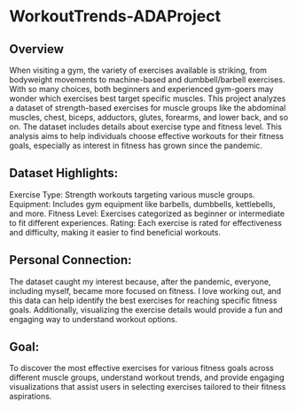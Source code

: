 # WorkoutTrends-ADAProject


## Overview
When visiting a gym, the variety of exercises available is striking, from bodyweight movements to machine-based and dumbbell/barbell exercises. With so many choices, both beginners and experienced gym-goers may wonder which exercises best target specific muscles. This project analyzes a dataset of strength-based exercises for muscle groups like the abdominal muscles, chest, biceps, adductors, glutes, forearms, and lower back, and so on. The dataset includes details about exercise type and fitness level. This analysis aims to help individuals choose effective workouts for their fitness goals, especially as interest in fitness has grown since the pandemic.

## Dataset Highlights:
Exercise Type: Strength workouts targeting various muscle groups.
Equipment: Includes gym equipment like barbells, dumbbells, kettlebells, and more.
Fitness Level: Exercises categorized as beginner or intermediate to fit different experiences.
Rating: Each exercise is rated for effectiveness and difficulty, making it easier to find beneficial workouts.

## Personal Connection: 
The dataset caught my interest because, after the pandemic, everyone, including myself, became more focused on fitness. I love working out, and this data can help identify the best exercises for reaching specific fitness goals. Additionally, visualizing the exercise details would provide a fun and engaging way to understand workout options.

## Goal:
To discover the most effective exercises for various fitness goals across different muscle groups, understand workout trends, and provide engaging visualizations that assist users in selecting exercises tailored to their fitness aspirations.
